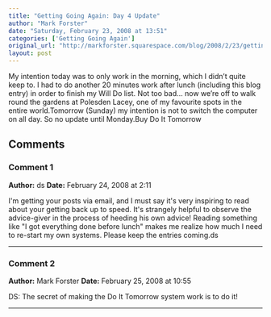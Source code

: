 ```yaml
---
title: "Getting Going Again: Day 4 Update"
author: "Mark Forster"
date: "Saturday, February 23, 2008 at 13:51"
categories: ['Getting Going Again']
original_url: "http://markforster.squarespace.com/blog/2008/2/23/getting-going-again-day-4-update.html"
layout: post
---
```


My intention today was to only work in the morning, which I didn’t quite keep to. I had to do another 20 minutes work after lunch (including this blog entry) in order to finish my Will Do list. Not too bad… now we’re off to walk round the gardens at Polesden Lacey, one of my favourite spots in the entire world.Tomorrow (Sunday) my intention is not to switch the computer on all day. So no update until Monday.Buy Do It Tomorrow

## Comments

### Comment 1
**Author:** ds
**Date:** February 24, 2008 at 2:11

I'm getting your posts via email, and I must say it's very inspiring to read about your getting back up to speed. It's strangely helpful to observe the advice-giver in the process of heeding his own advice! Reading something like "I got everything done before lunch" makes me realize how much I need to re-start my own systems. Please keep the entries coming.ds

---

### Comment 2
**Author:** Mark Forster
**Date:** February 25, 2008 at 10:55

DS:
The secret of making the Do It Tomorrow system work is to do it!

---
